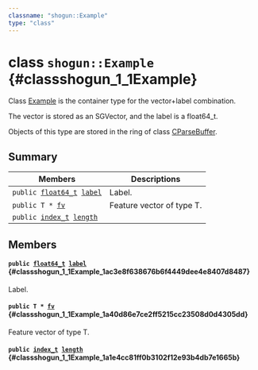 ```yaml
---
classname: "shogun::Example"
type: "class"
---
```


# class `shogun::Example` {#classshogun_1_1Example}

Class [Example](#classshogun_1_1Example) is the container type for the vector+label combination.

The vector is stored as an SGVector<T>, and the label is a float64_t.

Objects of this type are stored in the ring of class [CParseBuffer](#classshogun_1_1CParseBuffer).

## Summary

 Members                        | Descriptions
--------------------------------|---------------------------------------------
`public `[`float64_t`](#common_8h_1ac55f3ae81b5bc9053760baacf57e47f4)` `[`label`](#classshogun_1_1Example_1ac3e8f638676b6f4449dee4e8407d8487) | Label.
`public T * `[`fv`](#classshogun_1_1Example_1a40d86e7ce2ff5215cc23508d0d4305dd) | Feature vector of type T.
`public `[`index_t`](#common_8h_1a6da8132ec1234c0d616142e3a246f858)` `[`length`](#classshogun_1_1Example_1a1e4cc81ff0b3102f12e93b4db7e1665b) | 

## Members

#### `public `[`float64_t`](#common_8h_1ac55f3ae81b5bc9053760baacf57e47f4)` `[`label`](#classshogun_1_1Example_1ac3e8f638676b6f4449dee4e8407d8487) {#classshogun_1_1Example_1ac3e8f638676b6f4449dee4e8407d8487}

Label.

#### `public T * `[`fv`](#classshogun_1_1Example_1a40d86e7ce2ff5215cc23508d0d4305dd) {#classshogun_1_1Example_1a40d86e7ce2ff5215cc23508d0d4305dd}

Feature vector of type T.

#### `public `[`index_t`](#common_8h_1a6da8132ec1234c0d616142e3a246f858)` `[`length`](#classshogun_1_1Example_1a1e4cc81ff0b3102f12e93b4db7e1665b) {#classshogun_1_1Example_1a1e4cc81ff0b3102f12e93b4db7e1665b}

